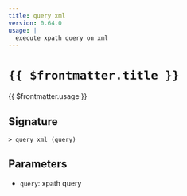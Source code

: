 ```yaml
---
title: query xml
version: 0.64.0
usage: |
  execute xpath query on xml
---
```


# <code>{{ $frontmatter.title }}</code>

<div style='white-space: pre-wrap;'>{{ $frontmatter.usage }}</div>

## Signature

```> query xml (query)```

## Parameters

 -  `query`: xpath query
